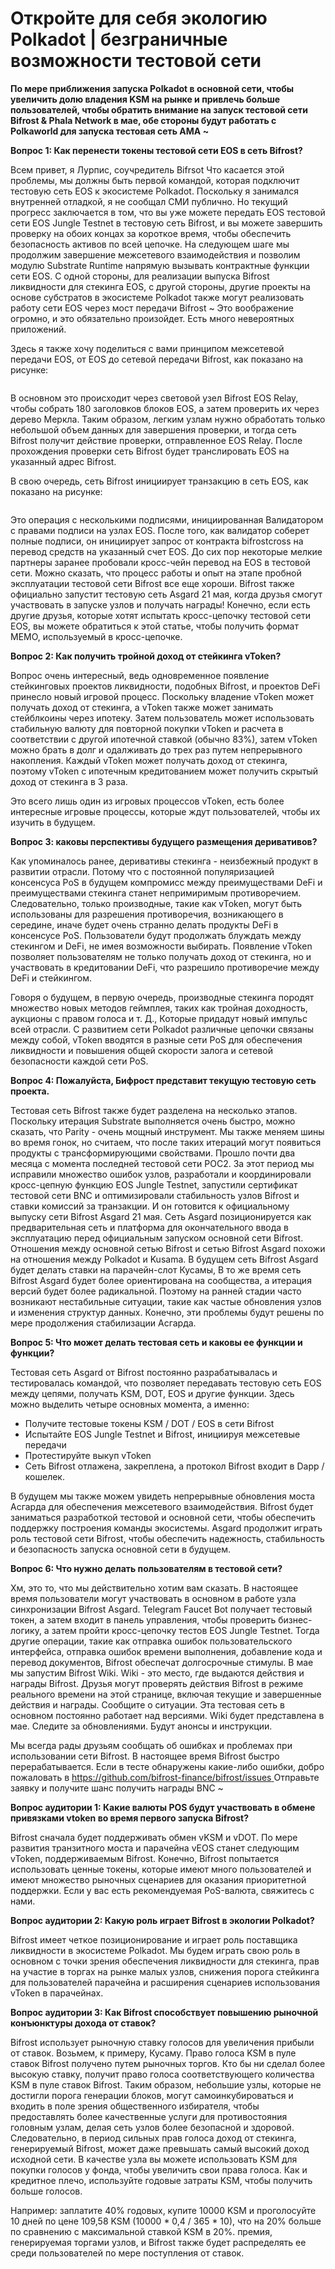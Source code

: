# Откройте для себя экологию Polkadot | безграничные возможности тестовой сети

**По мере приближения запуска Polkadot в основной сети, чтобы увеличить долю владения KSM на рынке и привлечь больше пользователей, чтобы обратить внимание на запуск тестовой сети Bifrost & Phala Network в мае, обе стороны будут работать с Polkaworld для запуска тестовая сеть AMA ~**

**Вопрос 1: Как перенести токены тестовой сети EOS в сеть Bifrost?**

Всем привет, я Лурпис, соучредитель Bifrsot Что касается этой проблемы, мы должны быть первой командой, которая подключит тестовую сеть EOS к экосистеме Polkadot. Поскольку я занимался внутренней отладкой, я не сообщал СМИ публично. Но текущий прогресс заключается в том, что вы уже можете передать EOS тестовой сети EOS Jungle Testnet в тестовую сеть Bifrost, и вы можете завершить проверку на обоих концах за короткое время, чтобы обеспечить безопасность активов по всей цепочке. На следующем шаге мы продолжим завершение межсетевого взаимодействия и позволим модулю Substrate Runtime напрямую вызывать контрактные функции сети EOS. С одной стороны, для реализации выпуска Bifrost ликвидности для стекинга EOS, с другой стороны, другие проекты на основе субстратов в экосистеме Polkadot также могут реализовать работу сети EOS через мост передачи Bifrost ~ Это воображение огромно, и это обязательно произойдет. Есть много невероятных приложений.

Здесь я также хочу поделиться с вами принципом межсетевой передачи EOS, от EOS до сетевой передачи Bifrost, как показано на рисунке:

<img :src="$withBase('/zh/news-ama04-1')" alt="" />

В основном это происходит через световой узел Bifrost EOS Relay, чтобы собрать 180 заголовков блоков EOS, а затем проверить их через дерево Меркла. Таким образом, легким узлам нужно обработать только небольшой объем данных для завершения проверки, и тогда сеть Bifrost получит действие проверки, отправленное EOS Relay. После прохождения проверки сеть Bifrost будет транслировать EOS на указанный адрес Bifrost.

В свою очередь, сеть Bifrost инициирует транзакцию в сеть EOS, как показано на рисунке:

<img :src="$withBase('/zh/news-ama04-2')" alt="" />

Это операция с несколькими подписями, инициированная Валидатором с правами подписи на узлах EOS. После того, как валидатор соберет полные подписи, он инициирует запрос от контракта bifrostcross на перевод средств на указанный счет EOS. До сих пор некоторые мелкие партнеры заранее пробовали кросс-чейн перевод на EOS в тестовой сети. Можно сказать, что процесс работы и опыт на этапе пробной эксплуатации тестовой сети Bifrost все еще хороши. Bifrost также официально запустит тестовую сеть Asgard 21 мая, когда друзья смогут участвовать в запуске узлов и получать награды! Конечно, если есть другие друзья, которые хотят испытать кросс-цепочку тестовой сети EOS, вы можете обратиться к этой статье, чтобы получить формат MEMO, используемый в кросс-цепочке.

**Вопрос 2: Как получить тройной доход от стейкинга vToken?**

Вопрос очень интересный, ведь одновременное появление стейкинговых проектов ликвидности, подобных Bifrost, и проектов DeFi принесло новый игровой процесс. Поскольку владение vToken может получать доход от стекинга, а vToken также может занимать стейблкоины через ипотеку. Затем пользователь может использовать стабильную валюту для повторной покупки vToken и расчета в соответствии с другой ипотечной ставкой (обычно 83%), затем vToken можно брать в долг и одалживать до трех раз путем непрерывного накопления. Каждый vToken может получать доход от стекинга, поэтому vToken с ипотечным кредитованием может получить скрытый доход от стекинга в 3 раза.

Это всего лишь один из игровых процессов vToken, есть более интересные игровые процессы, которые ждут пользователей, чтобы их изучить в будущем.

**Вопрос 3: каковы перспективы будущего размещения деривативов?**

Как упоминалось ранее, деривативы стекинга - неизбежный продукт в развитии отрасли. Потому что с постоянной популяризацией консенсуса PoS в будущем компромисс между преимуществами DeFi и преимуществами стекинга станет непримиримым противоречием. Следовательно, только производные, такие как vToken, могут быть использованы для разрешения противоречия, возникающего в середине, иначе будет очень странно делать продукты DeFi в консенсусе PoS. Пользователи будут продолжать блуждать между стекингом и DeFi, не имея возможности выбирать. Появление vToken позволяет пользователям не только получать доход от стекинга, но и участвовать в кредитовании DeFi, что разрешило противоречие между DeFi и стейкингом.

Говоря о будущем, в первую очередь, производные стекинга породят множество новых методов геймплея, таких как тройная доходность, аукционы с правом голоса и т. Д., Которые придадут новый импульс всей отрасли. С развитием сети Polkadot различные цепочки связаны между собой, vToken вводятся в разные сети PoS для обеспечения ликвидности и повышения общей скорости залога и сетевой безопасности каждой сети PoS.

**Вопрос 4: Пожалуйста, Бифрост представит текущую тестовую сеть проекта.**

Тестовая сеть Bifrost также будет разделена на несколько этапов. Поскольку итерация Substrate выполняется очень быстро, можно сказать, что Parity - очень мощный инструмент. Мы также меняем шины во время гонок, но считаем, что после таких итераций могут появиться продукты с трансформирующими свойствами. Прошло почти два месяца с момента последней тестовой сети POC2. За этот период мы исправили множество ошибок узлов, разработали и координировали кросс-цепную функцию EOS Jungle Testnet, запустили сертификат тестовой сети BNC и оптимизировали стабильность узлов Bifrost и ставки комиссий за транзакции. И он готовится к официальному выпуску сети Bifrost Asgard 21 мая. Сеть Asgard позиционируется как предварительная сеть и платформа для окончательного ввода в эксплуатацию перед официальным запуском основной сети Bifrost. Отношения между основной сетью Bifrost и сетью Bifrost Asgard похожи на отношения между Polkadot и Kusama. В будущем сеть Bifrost Asgard будет делать ставки на парачейн-слот Кусамы, В то же время сеть Bifrost Asgard будет более ориентирована на сообщества, а итерация версий будет более радикальной. Поэтому на ранней стадии часто возникают нестабильные ситуации, такие как частые обновления узлов и изменения структур данных. Конечно, эти проблемы будут решены по мере продолжения стабилизации Асгарда.

**Вопрос 5: Что может делать тестовая сеть и каковы ее функции и функции?**

Тестовая сеть Asgard от Bifrost постоянно разрабатывалась и тестировалась командой, что позволяет передавать тестовую сеть EOS между цепями, получать KSM, DOT, EOS и другие функции. Здесь можно выделить четыре основных момента, а именно:

- Получите тестовые токены KSM / DOT / EOS в сети Bifrost
- Испытайте EOS Jungle Testnet и Bifrost, инициируя межсетевые передачи
- Протестируйте выкуп vToken
- Сеть Bifrost отлажена, закреплена, а протокол Bifrost входит в Dapp / кошелек.

В будущем мы также можем увидеть непрерывные обновления моста Асгарда для обеспечения межсетевого взаимодействия. Bifrost будет заниматься разработкой тестовой и основной сети, чтобы обеспечить поддержку построения команды экосистемы. Asgard продолжит играть роль тестовой сети Bifrost, чтобы обеспечить надежность, стабильность и безопасность запуска основной сети в будущем.

**Вопрос 6: Что нужно делать пользователям в тестовой сети?**

Хм, это то, что мы действительно хотим вам сказать. В настоящее время пользователи могут участвовать в основном в работе узла синхронизации Bifrost Asgard. Telegram Faucet Bot получает тестовый токен, а затем входит в панель управления, чтобы проверить бизнес-логику, а затем пройти кросс-цепочку тестов EOS Jungle Testnet. Тогда другие операции, такие как отправка ошибок пользовательского интерфейса, отправка ошибок времени выполнения, добавление кода и перевод документов, Bifrost обеспечат долгосрочные стимулы. В мае мы запустим Bifrost Wiki. Wiki - это место, где выдаются действия и награды Bifrost. Друзья могут проверять действия Bifrost в режиме реального времени на этой странице, включая текущие и завершенные действия и награды. Сообщите о ситуации. Эта тестовая сеть в основном постоянно работает над версиями. Wiki будет представлена ​​в мае. Следите за обновлениями. Будут анонсы и инструкции.

Мы всегда рады друзьям сообщать об ошибках и проблемах при использовании сети Bifrost. В настоящее время Bifrost быстро перерабатывается. Если в тесте обнаружены какие-либо ошибки, добро пожаловать в [ https://github.com/bifrost-finance/bifrost/issues ](https://github.com/bifrost-finance/bifrost/issues) Отправьте заявку и получите шанс получить награды BNC ~

**Вопрос аудитории 1: Какие валюты POS будут участвовать в обмене привязками vtoken во время первого запуска Bifrost?**

Bifrost сначала будет поддерживать обмен vKSM и vDOT. По мере развития транзитного моста и парачейна vEOS станет следующим vToken, поддерживаемым Bifrost. Конечно, Bifrost попытается использовать ценные токены, которые имеют много пользователей и имеют множество рыночных сценариев для оказания приоритетной поддержки. Если у вас есть рекомендуемая PoS-валюта, свяжитесь с нами.

**Вопрос аудитории 2: Какую роль играет Bifrost в экологии Polkadot?**

Bifrost имеет четкое позиционирование и играет роль поставщика ликвидности в экосистеме Polkadot. Мы будем играть свою роль в основном с точки зрения обеспечения ликвидности для стекинга, прав на участие в торгах на рынке малых узлов, снижения порога стейкинга для пользователей парачейна и расширения сценариев использования vToken в парачейнах.

**Вопрос аудитории 3: Как Bifrost способствует повышению рыночной конъюнктуры дохода от ставок?**

Bifrost использует рыночную ставку голосов для увеличения прибыли от ставок. Возьмем, к примеру, Кусаму. Право голоса KSM в пуле ставок Bifrost получено путем рыночных торгов. Кто бы ни сделал более высокую ставку, получит право голоса соответствующего количества KSM в пуле ставок Bifrost. Таким образом, небольшие узлы, которые не достигли порога генерации блоков, могут самоинкубироваться и входить в поле зрения общественного избирателя, чтобы предоставлять более качественные услуги для противостояния головным узлам, делая сеть узлов более безопасной и здоровой. Следовательно, в период сильных прав голоса доход от стекинга, генерируемый Bifrost, может даже превышать самый высокий доход исходной сети. В качестве узла вы можете использовать KSM для покупки голосов у фонда, чтобы увеличить свои права голоса. Как и кредитное плечо, используйте годовые затраты KSM, чтобы получить больше голосов.

Например: заплатите 40% годовых, купите 10000 KSM и проголосуйте 10 дней по цене 109,58 KSM (10000 * 0,4 / 365 * 10), что на 20% больше по сравнению с максимальной ставкой KSM в 20%. премия, генерируемая торгами узлов, и Bifrost также будет распределять ее среди пользователей по мере поступления от ставок.
